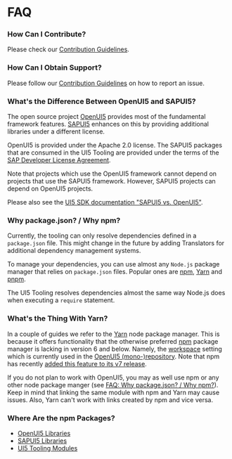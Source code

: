 # FAQ
### How Can I Contribute?
Please check our [Contribution Guidelines](https://github.com/SAP/ui5-tooling/blob/master/CONTRIBUTING.md).

### How Can I Obtain Support?
Please follow our [Contribution Guidelines](https://github.com/SAP/ui5-tooling/blob/master/CONTRIBUTING.md#report-an-issue) on how to report an issue.

### What's the Difference Between OpenUI5 and SAPUI5?
The open source project [OpenUI5](https://openui5.org/) provides most of the fundamental framework features. [SAPUI5](https://ui5.sap.com/) enhances on this by providing additional libraries under a different license.

OpenUI5 is provided under the Apache 2.0 license. The SAPUI5 packages that are consumed in the UI5 Tooling are provided under the terms of the [SAP Developer License Agreement](https://tools.hana.ondemand.com/developer-license-3.1.txt).

Note that projects which use the OpenUI5 framework cannot depend on projects that use the SAPUI5 framework. However, SAPUI5 projects can depend on OpenUI5 projects.

Please also see the [UI5 SDK documentation "SAPUI5 vs. OpenUI5"](https://ui5.sap.com/#/topic/5982a9734748474aa8d4af9c3d8f31c0).

### Why package.json? / Why npm?
Currently, the tooling can only resolve dependencies defined in a `package.json` file. This might change in the future by adding Translators for additional dependency management systems.

To manage your dependencies, you can use almost any `Node.js` package manager that relies on `package.json` files. Popular ones are [npm](https://www.npmjs.com/), [Yarn](https://yarnpkg.com/) and [pnpm](https://pnpm.js.org/).

The UI5 Tooling resolves dependencies almost the same way Node.js does when executing a `require` statement.

### What's the Thing With Yarn?
In a couple of guides we refer to the [Yarn](https://yarnpkg.com/) node package manager. This is because it offers functionality that the otherwise preferred [npm](https://www.npmjs.com/) package manager is lacking in version 6 and below. Namely, the [workspace](https://yarnpkg.com/lang/en/docs/workspaces/) setting which is currently used in the [OpenUI5 (mono-)repository](https://github.com/SAP/openui5). Note that npm has recently [added this feature to its v7 release](https://github.blog/2020-10-13-presenting-v7-0-0-of-the-npm-cli/).

If you do not plan to work with OpenUI5, you may as well use npm or any other node package manger (see [FAQ: Why package.json? / Why npm?](#why-packagejson-why-npm)). Keep in mind that linking the same module with npm and Yarn may cause issues. Also, Yarn can't work with links created by npm and vice versa. 

### Where Are the npm Packages?

* [OpenUI5 Libraries](https://www.npmjs.com/org/openui5)
* [SAPUI5 Libraries](https://www.npmjs.com/org/sapui5)
* [UI5 Tooling Modules](https://www.npmjs.com/org/ui5)
